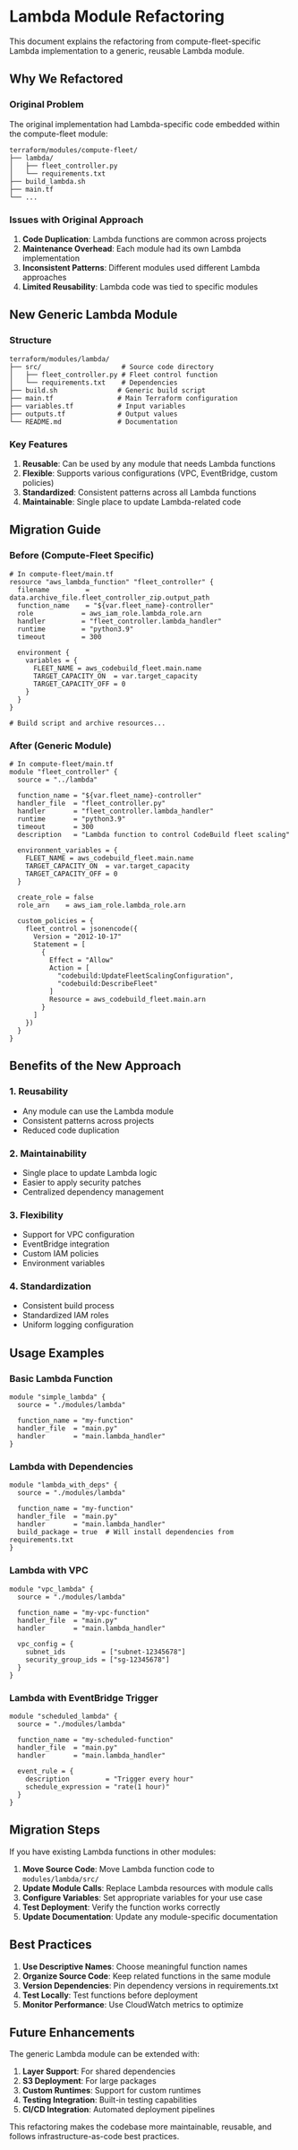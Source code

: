 # Lambda Module Refactoring

This document explains the refactoring from compute-fleet-specific Lambda implementation to a generic, reusable Lambda module.

## Why We Refactored

### Original Problem
The original implementation had Lambda-specific code embedded within the compute-fleet module:

```
terraform/modules/compute-fleet/
├── lambda/
│   ├── fleet_controller.py
│   └── requirements.txt
├── build_lambda.sh
├── main.tf
└── ...
```

### Issues with Original Approach
1. **Code Duplication**: Lambda functions are common across projects
2. **Maintenance Overhead**: Each module had its own Lambda implementation
3. **Inconsistent Patterns**: Different modules used different Lambda approaches
4. **Limited Reusability**: Lambda code was tied to specific modules

## New Generic Lambda Module

### Structure
```
terraform/modules/lambda/
├── src/                    # Source code directory
│   ├── fleet_controller.py # Fleet control function
│   └── requirements.txt    # Dependencies
├── build.sh               # Generic build script
├── main.tf                # Main Terraform configuration
├── variables.tf           # Input variables
├── outputs.tf             # Output values
└── README.md              # Documentation
```

### Key Features
1. **Reusable**: Can be used by any module that needs Lambda functions
2. **Flexible**: Supports various configurations (VPC, EventBridge, custom policies)
3. **Standardized**: Consistent patterns across all Lambda functions
4. **Maintainable**: Single place to update Lambda-related code

## Migration Guide

### Before (Compute-Fleet Specific)
```hcl
# In compute-fleet/main.tf
resource "aws_lambda_function" "fleet_controller" {
  filename         = data.archive_file.fleet_controller_zip.output_path
  function_name    = "${var.fleet_name}-controller"
  role            = aws_iam_role.lambda_role.arn
  handler         = "fleet_controller.lambda_handler"
  runtime         = "python3.9"
  timeout         = 300

  environment {
    variables = {
      FLEET_NAME = aws_codebuild_fleet.main.name
      TARGET_CAPACITY_ON  = var.target_capacity
      TARGET_CAPACITY_OFF = 0
    }
  }
}

# Build script and archive resources...
```

### After (Generic Module)
```hcl
# In compute-fleet/main.tf
module "fleet_controller" {
  source = "../lambda"

  function_name = "${var.fleet_name}-controller"
  handler_file  = "fleet_controller.py"
  handler       = "fleet_controller.lambda_handler"
  runtime       = "python3.9"
  timeout       = 300
  description   = "Lambda function to control CodeBuild fleet scaling"

  environment_variables = {
    FLEET_NAME = aws_codebuild_fleet.main.name
    TARGET_CAPACITY_ON  = var.target_capacity
    TARGET_CAPACITY_OFF = 0
  }

  create_role = false
  role_arn    = aws_iam_role.lambda_role.arn

  custom_policies = {
    fleet_control = jsonencode({
      Version = "2012-10-17"
      Statement = [
        {
          Effect = "Allow"
          Action = [
            "codebuild:UpdateFleetScalingConfiguration",
            "codebuild:DescribeFleet"
          ]
          Resource = aws_codebuild_fleet.main.arn
        }
      ]
    })
  }
}
```

## Benefits of the New Approach

### 1. **Reusability**
- Any module can use the Lambda module
- Consistent patterns across projects
- Reduced code duplication

### 2. **Maintainability**
- Single place to update Lambda logic
- Easier to apply security patches
- Centralized dependency management

### 3. **Flexibility**
- Support for VPC configuration
- EventBridge integration
- Custom IAM policies
- Environment variables

### 4. **Standardization**
- Consistent build process
- Standardized IAM roles
- Uniform logging configuration

## Usage Examples

### Basic Lambda Function
```hcl
module "simple_lambda" {
  source = "./modules/lambda"

  function_name = "my-function"
  handler_file  = "main.py"
  handler       = "main.lambda_handler"
}
```

### Lambda with Dependencies
```hcl
module "lambda_with_deps" {
  source = "./modules/lambda"

  function_name = "my-function"
  handler_file  = "main.py"
  handler       = "main.lambda_handler"
  build_package = true  # Will install dependencies from requirements.txt
}
```

### Lambda with VPC
```hcl
module "vpc_lambda" {
  source = "./modules/lambda"

  function_name = "my-vpc-function"
  handler_file  = "main.py"
  handler       = "main.lambda_handler"

  vpc_config = {
    subnet_ids         = ["subnet-12345678"]
    security_group_ids = ["sg-12345678"]
  }
}
```

### Lambda with EventBridge Trigger
```hcl
module "scheduled_lambda" {
  source = "./modules/lambda"

  function_name = "my-scheduled-function"
  handler_file  = "main.py"
  handler       = "main.lambda_handler"

  event_rule = {
    description         = "Trigger every hour"
    schedule_expression = "rate(1 hour)"
  }
}
```

## Migration Steps

If you have existing Lambda functions in other modules:

1. **Move Source Code**: Move Lambda function code to `modules/lambda/src/`
2. **Update Module Calls**: Replace Lambda resources with module calls
3. **Configure Variables**: Set appropriate variables for your use case
4. **Test Deployment**: Verify the function works correctly
5. **Update Documentation**: Update any module-specific documentation

## Best Practices

1. **Use Descriptive Names**: Choose meaningful function names
2. **Organize Source Code**: Keep related functions in the same module
3. **Version Dependencies**: Pin dependency versions in requirements.txt
4. **Test Locally**: Test functions before deployment
5. **Monitor Performance**: Use CloudWatch metrics to optimize

## Future Enhancements

The generic Lambda module can be extended with:

1. **Layer Support**: For shared dependencies
2. **S3 Deployment**: For large packages
3. **Custom Runtimes**: Support for custom runtimes
4. **Testing Integration**: Built-in testing capabilities
5. **CI/CD Integration**: Automated deployment pipelines

This refactoring makes the codebase more maintainable, reusable, and follows infrastructure-as-code best practices.
